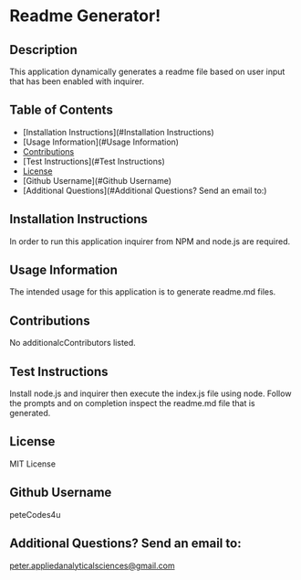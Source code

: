 
# Readme Generator!
    
## Description
This application dynamically generates a readme file based on user input that has been enabled with  inquirer.

## Table of Contents
- [Installation Instructions](#Installation Instructions)
- [Usage Information](#Usage Information)
- [Contributions](#Contributions)
- [Test Instructions](#Test Instructions)
- [License](#License)
- [Github Username](#Github Username)
- [Additional Questions](#Additional Questions? Send an email to:)

## Installation Instructions
In order to run this application inquirer from NPM and   node.js  are required.

## Usage Information
The intended usage for this application is to generate readme.md files.

## Contributions
No additionalcContributors listed.

## Test Instructions
Install node.js and inquirer then execute the index.js file using node. Follow the prompts and on completion inspect the readme.md file that is generated.

## License
MIT License

## Github Username
peteCodes4u

## Additional Questions? Send an email to:
peter.appliedanalyticalsciences@gmail.com
